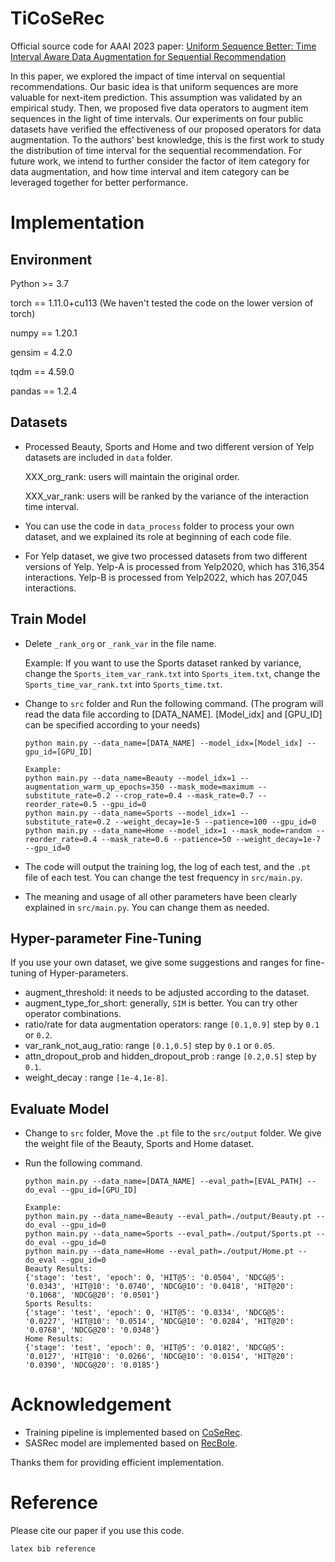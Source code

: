 # TiCoSeRec
Official source code for AAAI 2023 paper: [Uniform Sequence Better: Time Interval Aware Data Augmentation for Sequential Recommendation](https://arxiv.org/abs/2212.08262)

In this paper, we explored the impact of time interval on sequential recommendations. Our basic idea is that uniform sequences are more valuable for next-item prediction. This assumption was validated by an empirical study. Then, we proposed five data operators to augment item sequences in the light of time intervals. Our experiments on four public datasets have verified the effectiveness of our proposed operators for data augmentation. To the authors' best knowledge, this is the first work to study the distribution of time interval for the sequential recommendation. For future work, we intend to further consider the factor of item category for data augmentation, and how time interval and item category can be leveraged together for better performance. 
# Implementation
## Environment

Python >= 3.7

torch == 1.11.0+cu113 (We haven't tested the code on the lower version of torch)

numpy == 1.20.1

gensim = 4.2.0

tqdm == 4.59.0

pandas == 1.2.4

## Datasets

- Processed Beauty, Sports and Home and two different version of Yelp datasets are included in `data` folder. 

  XXX_org_rank: users will maintain the original order.

  XXX_var_rank: users will be ranked by the variance of the interaction time interval.

- You can use the code in `data_process` folder to process your own dataset, and we explained its role at beginning of each code file.

- For Yelp dataset, we give two processed datasets from two different versions of Yelp. Yelp-A is processed from Yelp2020, which has 316,354 interactions. Yelp-B is processed from Yelp2022, which has 207,045 interactions.
## Train Model

- Delete `_rank_org` or `_rank_var` in the file name. 
  
  Example: If you want to use the Sports dataset ranked by variance, change the `Sports_item_var_rank.txt` into `Sports_item.txt`, change the `Sports_time_var_rank.txt` into `Sports_time.txt`.

- Change to `src` folder and Run the following command. (The program will read the data file according to [DATA_NAME]. [Model_idx] and [GPU_ID] can be specified according to your needs)
  
  ```
  python main.py --data_name=[DATA_NAME] --model_idx=[Model_idx] --gpu_id=[GPU_ID]
  ```

  ```
  Example:
  python main.py --data_name=Beauty --model_idx=1 --augmentation_warm_up_epochs=350 --mask_mode=maximum --substitute_rate=0.2 --crop_rate=0.4 --mask_rate=0.7 --reorder_rate=0.5 --gpu_id=0
  python main.py --data_name=Sports --model_idx=1 --substitute_rate=0.2 --weight_decay=1e-5 --patience=100 --gpu_id=0
  python main.py --data_name=Home --model_idx=1 --mask_mode=random --reorder_rate=0.4 --mask_rate=0.6 --patience=50 --weight_decay=1e-7 --gpu_id=0 
  ```

- The code will output the training log, the log of each test, and the `.pt` file of each test. You can change the test frequency in `src/main.py`.
- The meaning and usage of all other parameters have been clearly explained in `src/main.py`. You can change them as needed.

## Hyper-parameter Fine-Tuning
If you use your own dataset, we give some suggestions and ranges for fine-tuning of Hyper-parameters.
- augment_threshold: it needs to be adjusted according to the dataset. 
- augment_type_for_short: generally, `SIM` is better. You can try other operator combinations.
- ratio/rate for data augmentation operators: range `[0.1,0.9]` step by `0.1` or `0.2`.
- var_rank_not_aug_ratio: range `[0.1,0.5]` step by `0.1` or `0.05`.
- attn_dropout_prob and hidden_dropout_prob : range `[0.2,0.5]` step by `0.1`.
- weight_decay : range `[1e-4,1e-8]`.

## Evaluate Model

- Change to `src` folder, Move the `.pt` file to the `src/output` folder. We give the weight file of the Beauty, Sports and Home dataset.

- Run the following command.
  ```
  python main.py --data_name=[DATA_NAME] --eval_path=[EVAL_PATH] --do_eval --gpu_id=[GPU_ID]
  ```

  ```
  Example:
  python main.py --data_name=Beauty --eval_path=./output/Beauty.pt --do_eval --gpu_id=0
  python main.py --data_name=Sports --eval_path=./output/Sports.pt --do_eval --gpu_id=0
  python main.py --data_name=Home --eval_path=./output/Home.pt --do_eval --gpu_id=0
  Beauty Results:
  {'stage': 'test', 'epoch': 0, 'HIT@5': '0.0504', 'NDCG@5': '0.0343', 'HIT@10': '0.0740', 'NDCG@10': '0.0418', 'HIT@20': '0.1068', 'NDCG@20': '0.0501'}
  Sports Results:
  {'stage': 'test', 'epoch': 0, 'HIT@5': '0.0334', 'NDCG@5': '0.0227', 'HIT@10': '0.0514', 'NDCG@10': '0.0284', 'HIT@20': '0.0768', 'NDCG@20': '0.0348'}
  Home Results:
  {'stage': 'test', 'epoch': 0, 'HIT@5': '0.0182', 'NDCG@5': '0.0127', 'HIT@10': '0.0266', 'NDCG@10': '0.0154', 'HIT@20': '0.0390', 'NDCG@20': '0.0185'}
  ```

# Acknowledgement
 - Training pipeline is implemented based on [CoSeRec](https://github.com/YChen1993/CoSeRec).
 - SASRec model are implemented based on [RecBole](https://github.com/RUCAIBox/RecBole). 

Thanks them for providing efficient implementation.

# Reference

Please cite our paper if you use this code.
```
latex bib reference
```
